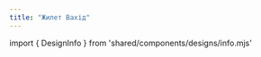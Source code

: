 ```yaml
---
title: "Жилет Вахід"
---
```


import { DesignInfo } from 'shared/components/designs/info.mjs'

<DesignInfo design='wahid' docs />

